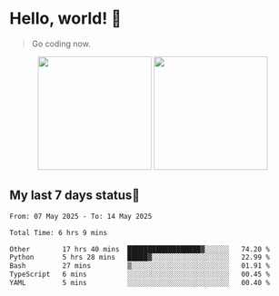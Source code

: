 # Hello, world! 🥰
> Go coding now.

<div align="center">
<div><img src="https://github-readme-stats.vercel.app/api?username=Xrondev&count_private=true" height="200px"/> <img src="https://github-readme-stats.vercel.app/api/top-langs/?username=Xrondev" height="200px"/></div>
</div>
<div align="center"></div>  

## My last 7 days status🧐

<!--START_SECTION:waka-->

```txt
From: 07 May 2025 - To: 14 May 2025

Total Time: 6 hrs 9 mins

Other        17 hrs 40 mins  ██████████████████▓░░░░░░   74.20 %
Python       5 hrs 28 mins   █████▓░░░░░░░░░░░░░░░░░░░   22.99 %
Bash         27 mins         ▒░░░░░░░░░░░░░░░░░░░░░░░░   01.91 %
TypeScript   6 mins          ░░░░░░░░░░░░░░░░░░░░░░░░░   00.45 %
YAML         5 mins          ░░░░░░░░░░░░░░░░░░░░░░░░░   00.40 %
```

<!--END_SECTION:waka-->
